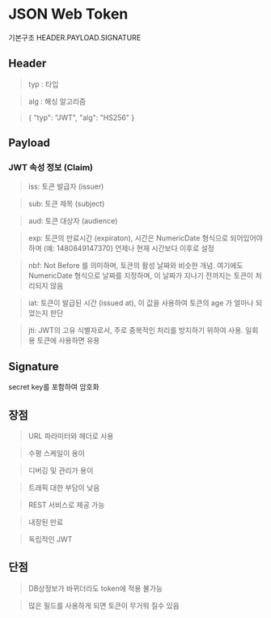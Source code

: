 # JSON Web Token
기본구조
HEADER.PAYLOAD.SIGNATURE
## Header
> typ : 타입

> alg : 해싱 알고리즘

> {
>  "typ": "JWT",
>  "alg": "HS256"
> }

## Payload
### JWT 속성 정보 (Claim)
> iss: 토큰 발급자 (issuer)

> sub: 토큰 제목 (subject)

> aud: 토큰 대상자 (audience)

> exp: 토큰의 만료시간 (expiraton), 시간은 NumericDate 형식으로 되어있어야 하며 (예: 1480849147370) 언제나 현재 시간보다 이후로 설정

> nbf: Not Before 를 의미하며, 토큰의 활성 날짜와 비슷한 개념. 여기에도 NumericDate 형식으로 날짜를 지정하며, 이 날짜가 지나기 전까지는 토큰이 처리되지 않음

> iat: 토큰이 발급된 시간 (issued at), 이 값을 사용하여 토큰의 age 가 얼마나 되었는지 판단

> jti: JWT의 고유 식별자로서, 주로 중복적인 처리를 방지하기 위하여 사용. 일회용 토큰에 사용하면 유용


## Signature
secret key를 포함하여 암호화

## 장점
> URL 파라미터와 헤더로 사용

> 수평 스케일이 용이

> 디버깅 및 관리가 용이

> 트래픽 대한 부담이 낮음

> REST 서비스로 제공 가능

> 내장된 만료

> 독립적인 JWT

## 단점
> DB상정보가 바뀌더라도 token에 적용 불가능

> 많은 필드를 사용하게 되면 토큰이 무거워 질수 있음
